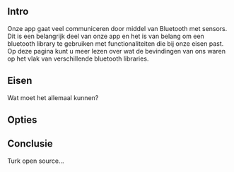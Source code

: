 ## Intro
Onze app gaat veel communiceren door middel van Bluetooth met sensors. Dit is een belangrijk deel van onze app en het is van belang om een bluetooth library te gebruiken met functionaliteiten die bij onze eisen past. Op deze pagina kunt u meer lezen over wat de bevindingen van ons waren op het vlak van verschillende bluetooth libraries. 

## Eisen

Wat moet het allemaal kunnen?

## Opties


## Conclusie
Turk open source...